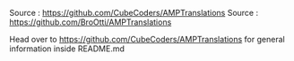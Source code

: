 Source : https://github.com/CubeCoders/AMPTranslations
Source : https://github.com/BroOtti/AMPTranslations

Head over to https://github.com/CubeCoders/AMPTranslations for general information inside README.md
